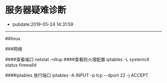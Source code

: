 # 服务器疑难诊断

- pubdate:2019-05-24 14:31:59

------

##linux

###网络

####查看端口
netstat -nltup
####查看防火墙配置
iptables -L
systemctl status firewalld

####iptables 放行端口
iptables -A INPUT -p tcp --dport 22 -j ACCEPT